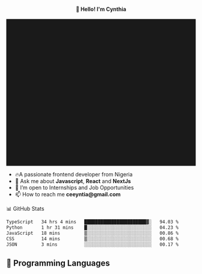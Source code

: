 <h4 align="center">👋 Hello! I'm Cynthia</h4>

<hr style="height:10%; margin-left:0; margin-right:0;" />

<div align="left">
  <ul>
  <li>🔥A passionate frontend developer from Nigeria</li>
  <li>💬 Ask me about <strong>Javascript</strong>, <strong>React</strong> and <strong> NextJs</strong></li>
  <li>👯 I’m open to Internships and Job Opportunities</li>
  <li>📫 How to reach me <strong>ceeyntia@gmail.com</strong></li>
</ul>
</div
  
## 📊 GitHub Stats

<!--START_SECTION:waka-->

```txt
TypeScript   34 hrs 4 mins   ███████████████████████▓░   94.03 %
Python       1 hr 31 mins    █░░░░░░░░░░░░░░░░░░░░░░░░   04.23 %
JavaScript   18 mins         ▒░░░░░░░░░░░░░░░░░░░░░░░░   00.86 %
CSS          14 mins         ▒░░░░░░░░░░░░░░░░░░░░░░░░   00.68 %
JSON         3 mins          ░░░░░░░░░░░░░░░░░░░░░░░░░   00.17 %
```

<!--END_SECTION:waka-->

## 💬 Programming Languages

<!--START_SECTION:languages-->
<!--END_SECTION:languages-->
